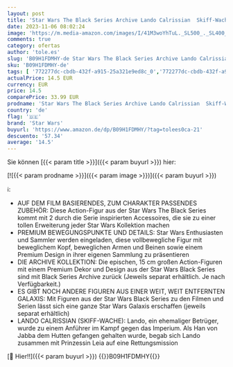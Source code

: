 ```yaml
---
layout: post
title: 'Star Wars The Black Series Archive Lando Calrissian  Skiff-Wache  15 cm Figur Rückkehr der Jedi-Ritter'
date: 2023-11-06 08:02:24
image: 'https://m.media-amazon.com/images/I/41M3woYhTuL._SL500_._SL400_.jpg'
comments: true
category: ofertas
author: 'tole.es'
slug: 'B09H1FDMHY-de Star Wars The Black Series Archive Lando Calrissian Skiff-...'
sku: 'B09H1FDMHY-de'
tags: [ '772277dc-cbdb-432f-a915-25a321e9ed8c_0','772277dc-cbdb-432f-a915-25a321e9ed8c_7501','Actionfiguren für Kinder','Arborist Merchandising Root','HasbroBFCM2022','Self Service','Special Features Stores','Spielzeug','Spielzeugfiguren & Spielsets','Transformers, Beyblade & Mehr','star wars','🇩🇪', ]
actualPrice: 14.5 EUR
currency: EUR
price: 14.5
comparePrice: 33.99 EUR
prodname: 'Star Wars The Black Series Archive Lando Calrissian  Skiff-Wache  15 cm Figur Rückkehr der Jedi-Ritter'
country: 'de'
flag: '🇩🇪'
brand: 'Star Wars'
buyurl: 'https://www.amazon.de/dp/B09H1FDMHY/?tag=tolees0ca-21'
descuento: '57.34'
average: '14.5'
---
```


Sie können [{{< param title >}}]({{< param buyurl >}}) hier:

[![{{< param prodname >}}]({{< param image >}})]({{< param buyurl >}})

ℹ️:

- AUF DEM FILM BASIERENDES, ZUM CHARAKTER PASSENDES ZUBEHÖR: Diese Action-Figur aus der Star Wars The Black Series kommt mit 2 durch die Serie inspirierten Accessoires, die sie zu einer tollen Erweiterung jeder Star Wars Kollektion machen
- PREMIUM BEWEGUNGSPUNKTE UND DETAILS: Star Wars Enthusiasten und Sammler werden eingeladen, diese vollbewegliche Figur mit beweglichem Kopf, beweglichen Armen und Beinen sowie einem Premium Design in ihrer eigenen Sammlung zu präsentieren
- DIE ARCHIVE KOLLEKTION: Die epischen, 15 cm großen Action-Figuren mit einem Premium Dekor und Design aus der Star Wars Black Series sind mit Black Series Archive zurück (Jeweils separat erhältlich. Je nach Verfügbarkeit.)
- ES GIBT NOCH ANDERE FIGUREN AUS EINER WEIT, WEIT ENTFERNTEN GALAXIS: Mit Figuren aus der Star Wars Black Series zu den Filmen und Serien lässt sich eine ganze Star Wars Galaxis erschaffen (jeweils separat erhältlich)
- LANDO CALRISSIAN (SKIFF-WACHE): Lando, ein ehemaliger Betrüger, wurde zu einem Anführer im Kampf gegen das Imperium. Als Han von Jabba dem Hutten gefangen gehalten wurde, begab sich Lando zusammen mit Prinzessin Leia auf eine Rettungsmission

[🛒 Hier!!]({{< param buyurl >}})
{{<world>}}B09H1FDMHY{{</world>}}
